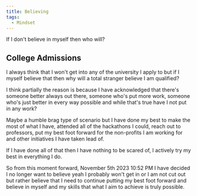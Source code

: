 ```yaml
---
title: Believing
tags:
  - Mindset
---
```

If I don't believe in myself then who will?

## College Admissions

I always think that I won't get into any of the university I apply to but if I myself believe that then why will a total stranger believe I am qualified?

I think partially the reason is because I have acknowledged that there's someone better always out there, someone who's put more work, someone who's just better in every way possible and while that's true have I not put in any work?

Maybe a humble brag type of scenario but I have done my best to make the most of what I have, attended all of the hackathons I could, reach out to professors, put my best foot forward for the non-profits I am working for and other initiatives I have taken lead of.

If I have done all of that then I have nothing to be scared of, I actively try my best in everything I do.

So from this moment forward, November 5th 2023 10:52 PM I have decided I no longer want to believe yeah I probably won't get in or I am not cut out but rather believe that I need to continue putting my best foot forward and believe in myself and my skills that what I aim to achieve is truly possible.
